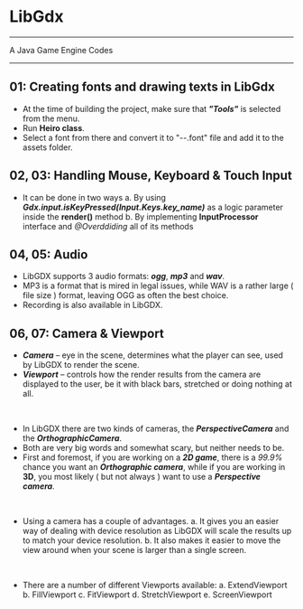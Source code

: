 # LibGdx

---

A Java Game Engine Codes

---


## 01: Creating fonts and drawing texts in LibGdx

- At the time of building the project, make sure that ___"Tools"___ is selected from the menu.
- Run __Heiro class__.
- Select a font from there and convert it to "--.font" file and add it to the assets folder.



## 02, 03: Handling Mouse, Keyboard & Touch Input

- It can be done in two ways
	a. By using ___Gdx.input.isKeyPressed(Input.Keys.key_name)___ as a logic parameter inside the __render()__ method
	b. By implementing __InputProcessor__ interface and _@Overddiding_ all of its methods


## 04, 05: Audio

- LibGDX supports 3 audio formats: ___ogg___, _**mp3**_ and **_wav_**.
- MP3 is a format that is mired in legal issues, while WAV is a rather large ( file size ) format, leaving OGG as often the best choice.
- Recording is also available in LibGDX.

## 06, 07: Camera & Viewport

* ___Camera___ – eye in the scene, determines what the player can see, used by LibGDX to render the scene.
* ___Viewport___ – controls how the render results from the camera are displayed to the user, be it with black bars, stretched or doing nothing at all.

<br>

- In LibGDX there are two kinds of cameras, the ___PerspectiveCamera___ and the ___OrthographicCamera___.
- Both are very big words and somewhat scary, but neither needs to be.
- First and foremost, if you are working on a ___2D game___, there is a _99.9%_ chance you want an ___Orthographic camera___, while if you are working in __3D__, you most likely ( but not always ) want to use a ___Perspective camera___.

<br>

- Using a camera has a couple of advantages.
	a. It gives you an easier way of dealing with device resolution as LibGDX will scale the results up to match your device resolution.
	b. It also makes it easier to move the view around when your scene is larger than a single screen.

<br>

- There are a number of different Viewports available:
	a. ExtendViewport 
	b. FillViewport 
	c. FitViewport
	d. StretchViewport
	e. ScreenViewport











